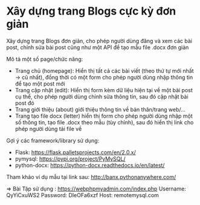 # Xây dựng trang Blogs cực kỳ đơn giản

Xây dựng trang Blogs đơn giản, cho phép người dùng đăng và xem các bài post, chỉnh sửa bài post cũng như một API để tạo mẫu file .docx đơn giản

Mô tả một số page/chức năng:

-   Trang chủ (homepage): Hiển thị tất cả các bài viết (theo thứ tự mới nhất -> cũ nhất), đồng thời có một form cho phép người dùng nhập thông tin để tạo một post mới
-   Trang cập nhật (edit): Hiển thị form kèm dữ liệu hiện tại về một bài post cụ thể, cho phép người dùng chỉnh sửa thông tin, sau đó cập nhật bài post đó
-   Trang giới thiệu (about) giới thiệu thông tin về bản thân/trang web/...
-   Trang tạo file docx (letter) hiển thị form cho phép người dùng nhập một số thông tin, tạo file .docx theo mẫu (tùy chỉnh), sau đó hiển thị link cho phép người dùng tải file về

Gợi ý các framework/library sử dụng:

-   Flask: https://flask.palletsprojects.com/en/2.0.x/
-   pymysql: https://pypi.org/project/PyMySQL/
-   python-docx: https://python-docx.readthedocs.io/en/latest/

Tham khảo ví dụ mẫu tại link sau: http://banx.pythonanywhere.com/


=> Bài Tập sử dụng : https://webphpmyadmin.com/index.php
Username: QyYiCxuWS2
Password: DIeOFa6xzf
Host: remotemysql.com